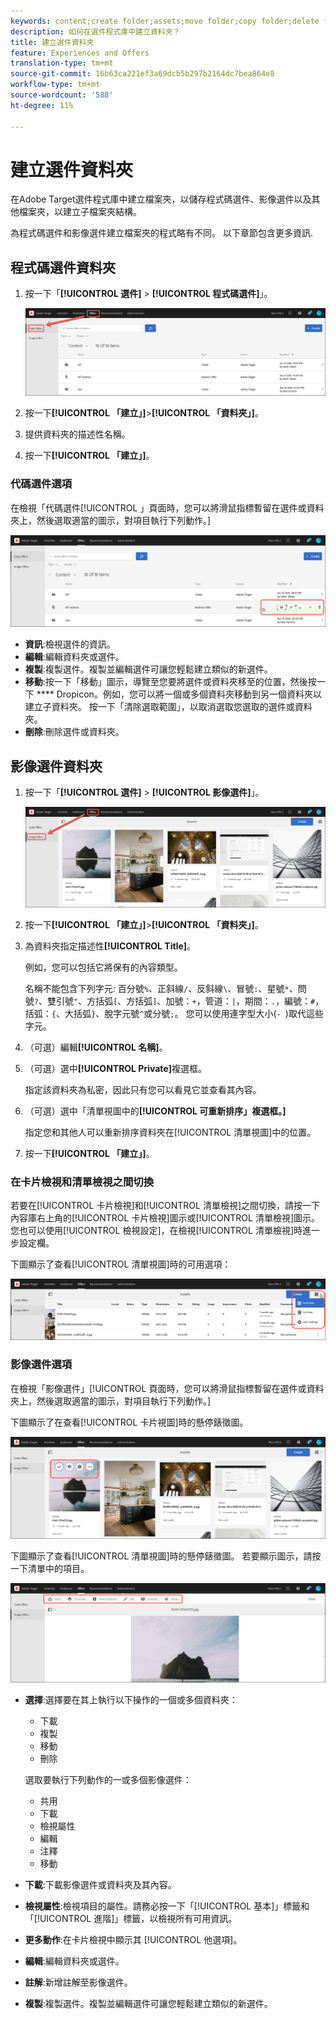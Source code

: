 ```yaml
---
keywords: content;create folder;assets;move folder;copy folder;delete folder;download folder;folder
description: 如何在選件程式庫中建立資料夾？
title: 建立選件資料夾
feature: Experiences and Offers
translation-type: tm+mt
source-git-commit: 16b63ca221ef3a69dcb5b297b2164dc7bea864e8
workflow-type: tm+mt
source-wordcount: '588'
ht-degree: 11%

---
```



# 建立選件資料夾

在Adobe Target選件程式庫中建立檔案夾，以儲存程式碼選件、影像選件以及其他檔案夾，以建立子檔案夾結構。

為程式碼選件和影像選件建立檔案夾的程式略有不同。 以下章節包含更多資訊.

## 程式碼選件資料夾

1. 按一下「**[!UICONTROL 選件]** > **[!UICONTROL 程式碼選件]**」。

   ![代碼選件標籤](/help/c-experiences/c-manage-content/assets/code-offers-tab.png)

1. 按一下&#x200B;**[!UICONTROL 「建立」]**>**[!UICONTROL 「資料夾」]**。

1. 提供資料夾的描述性名稱。

1. 按一下&#x200B;**[!UICONTROL 「建立」]**。

### 代碼選件選項

在檢視「代碼選件[!UICONTROL 」頁面時，您可以將滑鼠指標暫留在選件或資料夾上，然後選取適當的圖示，對項目執行下列動作。]

![「程式碼選件」標籤上的暫留圖示](/help/c-experiences/c-manage-content/assets/code-offers-hover-icons.png)

* **資訊**:檢視選件的資訊。
* **編輯**:編輯資料夾或選件。
* **複製**:複製選件。複製並編輯選件可讓您輕鬆建立類似的新選件。
* **移動**:按一下「移動」圖示，導覽至您要將選件或資料夾移至的位置，然後按一下 **** Dropicon。例如，您可以將一個或多個資料夾移動到另一個資料夾以建立子資料夾。 按一下「清除選取範圍」，以取消選取您選取的選件或資料夾。
* **刪除**:刪除選件或資料夾。

## 影像選件資料夾

1. 按一下「**[!UICONTROL 選件]** > **[!UICONTROL 影像選件]**」。

   ![影像選件標籤](/help/c-experiences/c-manage-content/assets/image-offers-tab.png)

1. 按一下&#x200B;**[!UICONTROL 「建立」]**>**[!UICONTROL 「資料夾」]**。
1. 為資料夾指定描述性&#x200B;**[!UICONTROL Title]**。

   例如，您可以包括它將保有的內容類型。

   名稱不能包含下列字元: 百分號`%`、正斜線`/`、反斜線`\`、冒號`:`、星號`*`、問號`?`、雙引號`"`、方括弧`[`、方括弧`]`、加號：`+`，管道：`|`，期間：`.`，編號：`#`，括弧：`{`、大括弧`}`、脫字元號`^`或分號`;`。 您可以使用連字型大小(`- `)取代這些字元。

1. （可選）編輯&#x200B;**[!UICONTROL 名稱]**。
1. （可選）選中&#x200B;**[!UICONTROL Private]**&#x200B;複選框。

   指定該資料夾為私密，因此只有您可以看見它並查看其內容。

1. （可選）選中「清單視圖中的&#x200B;**[!UICONTROL 可重新排序」複選框。]**

   指定您和其他人可以重新排序資料夾在[!UICONTROL 清單視圖]中的位置。

1. 按一下&#x200B;**[!UICONTROL 「建立」]**。

### 在卡片檢視和清單檢視之間切換

若要在[!UICONTROL 卡片檢視]和[!UICONTROL 清單檢視]之間切換，請按一下內容庫右上角的[!UICONTROL 卡片檢視]圖示或[!UICONTROL 清單檢視]圖示。 您也可以使用[!UICONTROL 檢視設定]，在檢視[!UICONTROL 清單檢視]時進一步設定欄。

下圖顯示了查看[!UICONTROL 清單視圖]時的可用選項：

![清單檢視選項](/help/c-experiences/c-manage-content/assets/view-settings-options.png)

### 影像選件選項

在檢視「影像選件」[!UICONTROL 頁面時，您可以將滑鼠指標暫留在選件或資料夾上，然後選取適當的圖示，對項目執行下列動作。]

下圖顯示了在查看[!UICONTROL 卡片視圖]時的懸停錶徵圖。

![在「卡片檢視」中時，將滑鼠暫留在「影像選件」標籤上的圖示](/help/c-experiences/c-manage-content/assets/image-offers-hover-icons.png)

下圖顯示了查看[!UICONTROL 清單視圖]時的懸停錶徵圖。 若要顯示圖示，請按一下清單中的項目。

![在「清單檢視」中時，「影像選件」標籤上的暫留圖示](/help/c-experiences/c-manage-content/assets/list-view-hover.png)

* **選擇**:選擇要在其上執行以下操作的一個或多個資料夾：

   * 下載
   * 複製
   * 移動
   * 刪除

   選取要執行下列動作的一或多個影像選件：

   * 共用
   * 下載
   * 檢視屬性
   * 編輯
   * 注釋
   * 移動


* **下載**:下載影像選件或資料夾及其內容。
* **檢視屬性**:檢視項目的屬性。請務必按一下「[!UICONTROL 基本]」標籤和「[!UICONTROL 進階]」標籤，以檢視所有可用資訊。
* **更多動作**:在卡片檢視中顯示其 [!UICONTROL 他選項]。
* **編輯**:編輯資料夾或選件。
* **註解**:新增註解至影像選件。
* **複製**:複製選件。複製並編輯選件可讓您輕鬆建立類似的新選件。
